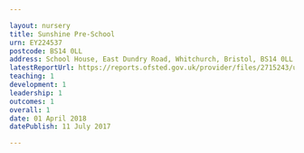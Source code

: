 ```yaml
---

layout: nursery
title: Sunshine Pre-School
urn: EY224537
postcode: BS14 0LL
address: School House, East Dundry Road, Whitchurch, Bristol, BS14 0LL
latestReportUrl: https://reports.ofsted.gov.uk/provider/files/2715243/urn/EY224537.pdf
teaching: 1
development: 1
leadership: 1
outcomes: 1
overall: 1
date: 01 April 2018 
datePublish: 11 July 2017

---
```

